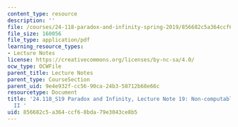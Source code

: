 ```yaml
---
content_type: resource
description: ''
file: /courses/24-118-paradox-and-infinity-spring-2019/856682c5a364ccf68bda79e3043ce8b5_MIT24_118S19_LecNote19.pdf
file_size: 160056
file_type: application/pdf
learning_resource_types:
- Lecture Notes
license: https://creativecommons.org/licenses/by-nc-sa/4.0/
ocw_type: OCWFile
parent_title: Lecture Notes
parent_type: CourseSection
parent_uid: 9e4e932f-cc56-90ca-24b3-58712b68e66c
resourcetype: Document
title: '24.118_S19 Paradox and Infinity, Lecture Note 19: Non-computable Functions
  II '
uid: 856682c5-a364-ccf6-8bda-79e3043ce8b5
---
```

